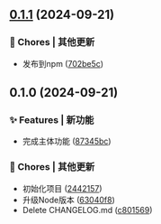

## [0.1.1](https://github.com/supuwoerc/tracker/compare/0.1.0...0.1.1) (2024-09-21)


### 🎫 Chores | 其他更新

* 发布到npm ([702be5c](https://github.com/supuwoerc/tracker/commit/702be5c52eb5f770fcf5f006fb932329e1833db9))

## 0.1.0 (2024-09-21)


### ✨ Features | 新功能

* 完成主体功能 ([87345bc](https://github.com/supuwoerc/tracker/commit/87345bcbe4783b88170b70e5e4141f174b9c4df5))


### 🎫 Chores | 其他更新

* 初始化项目 ([2442157](https://github.com/supuwoerc/tracker/commit/2442157768c6b0e93a1c28b4fda403047e83c240))
* 升级Node版本 ([63040f8](https://github.com/supuwoerc/tracker/commit/63040f8a4837fd480d4b19c1a92491526b3b37e6))
* Delete CHANGELOG.md ([c801569](https://github.com/supuwoerc/tracker/commit/c80156963ef7b29cd18fdd852107767a6d3e52b0))
